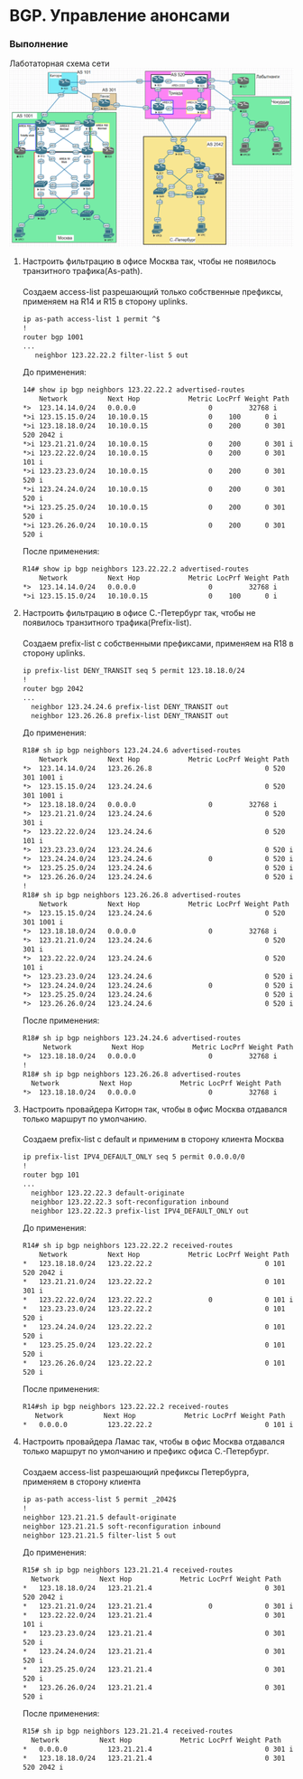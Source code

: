 # BGP. Управление анонсами

### Выполнение 

Лаботаторная схема сети
![img.png](img.png)

1. Настроить фильтрацию в офисе Москва так, чтобы не появилось транзитного трафика(As-path).
   ####
   Создаем access-list разрешающий только собственные префиксы, применяем на R14 и R15 в сторону uplinks.
   ```
   ip as-path access-list 1 permit ^$
   !
   router bgp 1001
   ...
      neighbor 123.22.22.2 filter-list 5 out
   ```
   До применения:
   ```
   14# show ip bgp neighbors 123.22.22.2 advertised-routes
       Network          Next Hop            Metric LocPrf Weight Path
   *>  123.14.14.0/24   0.0.0.0                  0         32768 i
   *>i 123.15.15.0/24   10.10.0.15               0    100      0 i
   *>i 123.18.18.0/24   10.10.0.15               0    200      0 301 520 2042 i
   *>i 123.21.21.0/24   10.10.0.15               0    200      0 301 i
   *>i 123.22.22.0/24   10.10.0.15               0    200      0 301 101 i
   *>i 123.23.23.0/24   10.10.0.15               0    200      0 301 520 i
   *>i 123.24.24.0/24   10.10.0.15               0    200      0 301 520 i
   *>i 123.25.25.0/24   10.10.0.15               0    200      0 301 520 i
   *>i 123.26.26.0/24   10.10.0.15               0    200      0 301 520 i
   ```
   После применения:
   ```
   R14# show ip bgp neighbors 123.22.22.2 advertised-routes
       Network          Next Hop            Metric LocPrf Weight Path
   *>  123.14.14.0/24   0.0.0.0                  0         32768 i
   *>i 123.15.15.0/24   10.10.0.15               0    100      0 i
   ```
2. Настроить фильтрацию в офисе С.-Петербург так, чтобы не появилось транзитного трафика(Prefix-list).
   ####
   Создаем prefix-list с собственными префиксами, применяем на R18 в сторону uplinks.
   ```
   ip prefix-list DENY_TRANSIT seq 5 permit 123.18.18.0/24
   !
   router bgp 2042
   ...
     neighbor 123.24.24.6 prefix-list DENY_TRANSIT out
     neighbor 123.26.26.8 prefix-list DENY_TRANSIT out
   ```
   До применения:
   ```
   R18# sh ip bgp neighbors 123.24.24.6 advertised-routes
       Network          Next Hop            Metric LocPrf Weight Path
   *>  123.14.14.0/24   123.26.26.8                            0 520 301 1001 i
   *>  123.15.15.0/24   123.24.24.6                            0 520 301 1001 i
   *>  123.18.18.0/24   0.0.0.0                  0         32768 i
   *>  123.21.21.0/24   123.24.24.6                            0 520 301 i
   *>  123.22.22.0/24   123.24.24.6                            0 520 101 i
   *>  123.23.23.0/24   123.24.24.6                            0 520 i
   *>  123.24.24.0/24   123.24.24.6              0             0 520 i
   *>  123.25.25.0/24   123.24.24.6                            0 520 i
   *>  123.26.26.0/24   123.24.24.6                            0 520 i
   !
   R18# sh ip bgp neighbors 123.26.26.8 advertised-routes
       Network          Next Hop            Metric LocPrf Weight Path
   *>  123.15.15.0/24   123.24.24.6                            0 520 301 1001 i
   *>  123.18.18.0/24   0.0.0.0                  0         32768 i
   *>  123.21.21.0/24   123.24.24.6                            0 520 301 i
   *>  123.22.22.0/24   123.24.24.6                            0 520 101 i
   *>  123.23.23.0/24   123.24.24.6                            0 520 i
   *>  123.24.24.0/24   123.24.24.6              0             0 520 i
   *>  123.25.25.0/24   123.24.24.6                            0 520 i
   *>  123.26.26.0/24   123.24.24.6                            0 520 i
   ```
   После применения:
   ```
   R18# sh ip bgp neighbors 123.24.24.6 advertised-routes
        Network          Next Hop            Metric LocPrf Weight Path
   *>  123.18.18.0/24   0.0.0.0                  0         32768 i
   !
   R18# sh ip bgp neighbors 123.26.26.8 advertised-routes
     Network          Next Hop            Metric LocPrf Weight Path
   *>  123.18.18.0/24   0.0.0.0                  0         32768 i
   ```
3. Настроить провайдера Киторн так, чтобы в офис Москва отдавался только маршрут по умолчанию.
   ####
   Создаем prefix-list с default и применим в сторону клиента Москва
   ```
   ip prefix-list IPV4_DEFAULT_ONLY seq 5 permit 0.0.0.0/0
   !
   router bgp 101
   ...
     neighbor 123.22.22.3 default-originate
     neighbor 123.22.22.3 soft-reconfiguration inbound
     neighbor 123.22.22.3 prefix-list IPV4_DEFAULT_ONLY out
   ```
   До применения:
   ```
   R14# sh ip bgp neighbors 123.22.22.2 received-routes
       Network          Next Hop            Metric LocPrf Weight Path
   *   123.18.18.0/24   123.22.22.2                            0 101 520 2042 i
   *   123.21.21.0/24   123.22.22.2                            0 101 301 i
   *   123.22.22.0/24   123.22.22.2              0             0 101 i
   *   123.23.23.0/24   123.22.22.2                            0 101 520 i
   *   123.24.24.0/24   123.22.22.2                            0 101 520 i
   *   123.25.25.0/24   123.22.22.2                            0 101 520 i
   *   123.26.26.0/24   123.22.22.2                            0 101 520 i
   ```
   После применения:
   ```
   R14#sh ip bgp neighbors 123.22.22.2 received-routes
      Network          Next Hop            Metric LocPrf Weight Path
   *   0.0.0.0          123.22.22.2                            0 101 i
   ```   
4. Настроить провайдера Ламас так, чтобы в офис Москва отдавался только маршрут по умолчанию и префикс офиса С.-Петербург.
   ####
   Создаем access-list разрешающий префиксы Петербурга, применяем в сторону клиента
   ```
   ip as-path access-list 5 permit _2042$
   !
   neighbor 123.21.21.5 default-originate
   neighbor 123.21.21.5 soft-reconfiguration inbound
   neighbor 123.21.21.5 filter-list 5 out
   ```
   До применения:
   ```
   R15# sh ip bgp neighbors 123.21.21.4 received-routes
     Network          Next Hop            Metric LocPrf Weight Path
   *   123.18.18.0/24   123.21.21.4                            0 301 520 2042 i
   *   123.21.21.0/24   123.21.21.4              0             0 301 i
   *   123.22.22.0/24   123.21.21.4                            0 301 101 i
   *   123.23.23.0/24   123.21.21.4                            0 301 520 i
   *   123.24.24.0/24   123.21.21.4                            0 301 520 i
   *   123.25.25.0/24   123.21.21.4                            0 301 520 i
   *   123.26.26.0/24   123.21.21.4                            0 301 520 i
   ```
   После применения:
   ```
   R15# sh ip bgp neighbors 123.21.21.4 received-routes
     Network          Next Hop            Metric LocPrf Weight Path
   *   0.0.0.0          123.21.21.4                            0 301 i
   *   123.18.18.0/24   123.21.21.4                            0 301 520 2042 i
   ```